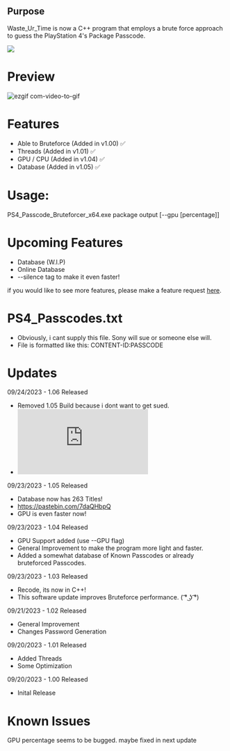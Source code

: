 ## Purpose

Waste_Ur_Time is now a C++ program that employs a brute force approach to guess the PlayStation 4's Package Passcode.

![](https://i.imgur.com/leQMFuP.png)

# Preview

![ezgif com-video-to-gif](https://github.com/HoppersPS4/Waste_Ur_Time/assets/80831610/214df483-16ec-47ba-bc77-0b695cad1843)

# Features
  - Able to Bruteforce (Added in v1.00) ✅
  - Threads (Added in v1.01) ✅
  - GPU / CPU (Added in v1.04) ✅
  - Database (Added in v1.05) ✅

# Usage:

PS4_Passcode_Bruteforcer_x64.exe package output [--gpu [percentage]] 

# Upcoming Features
- Database (W.I.P)
- Online Database
- --silence tag to make it even faster!
  
if you would like to see more features, please make a feature request [here](https://github.com/HoppersPS4/Waste_Ur_Time/issues/new).

# PS4_Passcodes.txt
- Obviously, i cant supply this file. Sony will sue or someone else will.
- File is formatted like this: CONTENT-ID:PASSCODE

# Updates

09/24/2023 - 1.06 Released
- Removed 1.05 Build because i dont want to get sued.
- ![PS4_Passcode.txt](https://github.com/HoppersPS4/Waste_Ur_Time/README.md#ps4_passcodestxt)

09/23/2023 - 1.05 Released
- Database now has 263 Titles!
- https://pastebin.com/7daQHbpQ
- GPU is even faster now!

09/23/2023 - 1.04 Released
  - GPU Support added (use --GPU flag)
  - General Improvement to make the program more light and faster.
  - Added a somewhat database of Known Passcodes or already bruteforced Passcodes.

09/23/2023 - 1.03 Released
  - Recode, its now in C++!
  - This software update improves Bruteforce performance. ( ͡° ͜ʖ ͡°)

09/21/2023 - 1.02 Released
  - General Improvement
  - Changes Password Generation
    
09/20/2023 - 1.01 Released
  - Added Threads
  - Some Optimization
    
09/20/2023 - 1.00 Released
  - Inital Release

# Known Issues
GPU percentage seems to be bugged.
maybe fixed in next update
